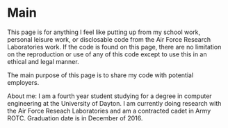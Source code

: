 # Main
This page is for anything I feel like putting up from my school work, personal leisure work, or disclosable code from the Air Force Research Laboratories work.
If the code is found on this page, there are no limitation on the reproduction or use of any of this code except to use this in an ethical and legal manner. 

The main purpose of this page is to share my code with potential employers.

About me:
I am a fourth year student studying for a degree in computer engineering at the University of Dayton. I am currently doing research with the Air Force Reseach Laboratories and am a contracted cadet in Army ROTC. Graduation date is in December of 2016.
